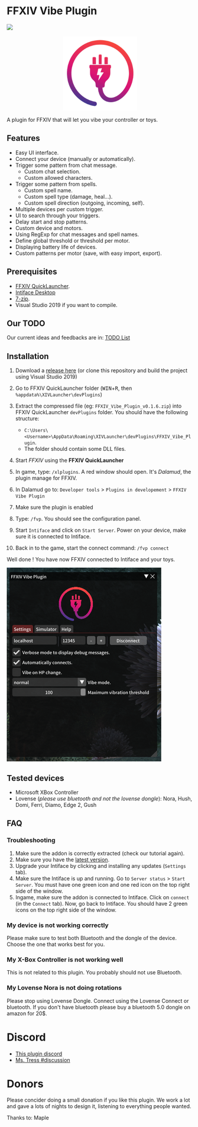 # FFXIV Vibe Plugin

<img src="https://img.shields.io/github/downloads/kaciexx/FFXIV_Vibe_Plugin/total?label=Downloads" />

<p align="center">
  <img width="200" height="200" src="./Data/logo.png" />
</p>

A plugin for FFXIV that will let you vibe your controller or toys.

## Features
- Easy UI interface.
- Connect your device (manually or automatically).
- Trigger some pattern from chat message.
    - Custom chat selection.
    - Custom allowed characters.
- Trigger some pattern from spells.
    - Custom spell name.
    - Custom spell type (damage, heal...).
    - Custom spell direction (outgoing, incoming, self).
- Multiple devices per custom trigger.
- UI to search through your triggers.
- Delay start and stop patterns.
- Custom device and motors.
- Using RegExp for chat messages and spell names.
- Define global threshold or threshold per motor.
- Displaying battery life of devices.
- Custom patterns per motor (save, with easy import, export).

## Prerequisites
- [FFXIV QuickLauncher](https://github.com/goatcorp/FFXIVQuickLauncher).
- [Intiface Desktop](https://intiface.com/desktop/)
- [7-zip](https://www.7-zip.org/).
- Visual Studio 2019 if you want to compile.

## Our TODO
Our current ideas and feedbacks are in: [TODO List](./TODO.md)

## Installation

1. Download a [release here](https://github.com/kacie8989/FFXIV-Vibe-Plugin/releases)
(or clone this repository and build the project using Visual Studio 2019)
2. Go to FFXIV QuickLauncher folder (<kbd>WIN</kbd>+<kbd>R</kbd>, then `%appdata%\XIVLauncher\devPlugins`)
3. Extract the compressed file (eg: `FFXIV_Vibe_Plugin_v0.1.6.zip`) into FFXIV QuickLauncher `devPlugins` folder. You should have the following structure:

    - `C:\Users\<Username>\AppData\Roaming\XIVLauncher\devPlugins\FFXIV_Vibe_Plugin`.
    - The folder should contain some DLL files.

4. Start *FFXIV* using the **FFXIV QuickLauncher**
5. In game, type: `/xlplugins`. A red window should open. It's *Dalamud*, the plugin manage for FFXIV.
6. In Dalamud go to: `Developer tools` > `Plugins in developement` > `FFXIV Vibe Plugin`
7. Make sure the plugin is enabled
8. Type: `/fvp`. You should see the configuration panel.
9. Start `Intiface` and click on `Start Server`. Power on your device, make sure it is connected to Intiface.
10. Back in to the game, start the connect command: `/fvp connect`

Well done ! You have now FFXIV connected to Intiface and your toys. 

![ingame](./Docs/screenshot.png)


## Tested devices
- Microsoft XBox Controller
- Lovense (*please use bluetooth and not the lovense dongle*): 
    Nora, Hush, Domi, Ferri, Diamo, Edge 2, Gush

## FAQ
### Troubleshooting
1. Make sure the addon is correctly extracted (check our tutorial again).
1. Make sure you have the [latest version](https://github.com/kacie8989/FFXIV_Vibe_Plugin/releases).
2. Upgrade your Intiface by clicking and installing any updates (`Settings` tab).
3. Make sure the Intiface is up and running. Go to `Server status` > `Start Server`. You must have one green icon and one red icon on the top right side of the window.
4. Ingame, make sure the addon is connected to Intiface. Click on `connect` (in the `Connect` tab). Now, go back to Intiface. You should have 2 green icons on the top right side of the window.

### My device is not working correctly
Please make sure to test both Bluetooth and the dongle of the device. Choose the one that works best for you.

### My X-Box Controller is not working well
This is not related to this plugin. You probably should not use Bluetooth.

### My Lovense Nora is not doing rotations
Please stop using Lovense Dongle. Connect using the Lovense Connect or bluetooth. If you don't have bluetooth
please buy a bluetooth 5.0 dongle on amazon for 20$. 


# Discord
- [This plugin discord](https://discord.gg/JnCGxa3gGa) 
- [Ms. Tress #discussion](https://discord.gg/fx5pABsE)

# Donors
Please concider doing a small donation if you like this plugin. We work a lot and gave a lots of nights to design it, listening to everything people wanted.

Thanks to: Maple
